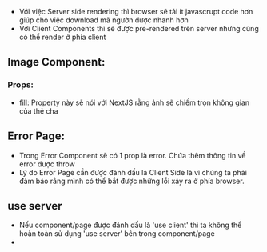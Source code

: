 - Với việc Server side rendering thì browser sẽ tải ít javascrupt code hơn giúp cho việc download mã ngườn được nhanh hơn
- Với Client Components thì sẽ được pre-rendered trên server nhưng cũng có thể render ở phía client
## Image Component:
### Props:
- [fill](): Property này sẽ nói với NextJS rằng ảnh sẽ chiếm trọn không gian của thẻ cha

## Error Page:
- Trong Error Component sẽ có 1 prop là error. Chứa thêm thông tin về error được throw
- Lý do Error Page cần được đánh dấu là Client Side là vì chúng ta phải đảm bảo rằng mình có thể bắt được những lỗi xảy ra ở phía browser.

## use server
- Nếu component/page được đánh dấu là 'use client' thì ta không thể hoàn toàn sử dụng 'use server' bên trong component/page
- 